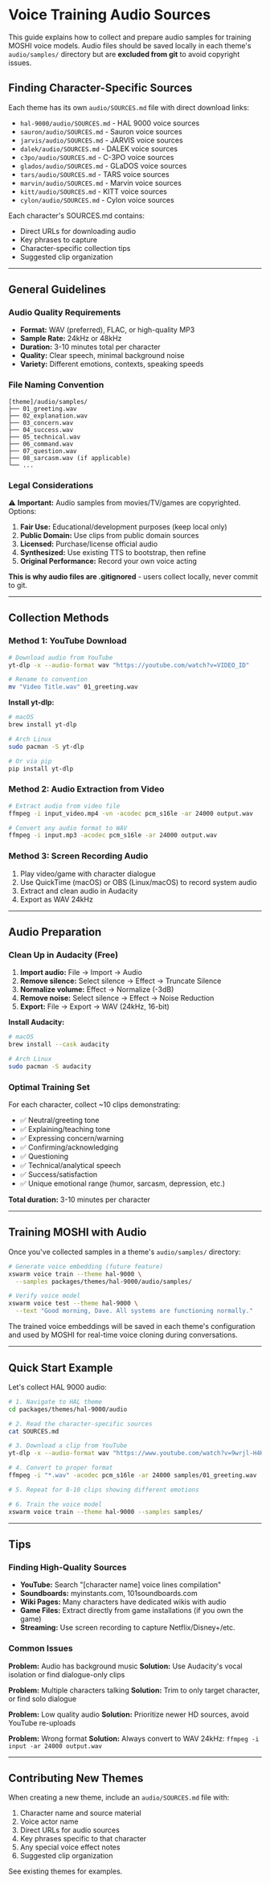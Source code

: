 # Voice Training Audio Sources

This guide explains how to collect and prepare audio samples for training MOSHI voice models. Audio files should be saved locally in each theme's `audio/samples/` directory but are **excluded from git** to avoid copyright issues.

## Finding Character-Specific Sources

Each theme has its own `audio/SOURCES.md` file with direct download links:

- `hal-9000/audio/SOURCES.md` - HAL 9000 voice sources
- `sauron/audio/SOURCES.md` - Sauron voice sources
- `jarvis/audio/SOURCES.md` - JARVIS voice sources
- `dalek/audio/SOURCES.md` - DALEK voice sources
- `c3po/audio/SOURCES.md` - C-3PO voice sources
- `glados/audio/SOURCES.md` - GLaDOS voice sources
- `tars/audio/SOURCES.md` - TARS voice sources
- `marvin/audio/SOURCES.md` - Marvin voice sources
- `kitt/audio/SOURCES.md` - KITT voice sources
- `cylon/audio/SOURCES.md` - Cylon voice sources

Each character's SOURCES.md contains:
- Direct URLs for downloading audio
- Key phrases to capture
- Character-specific collection tips
- Suggested clip organization

---

## General Guidelines

### Audio Quality Requirements

- **Format:** WAV (preferred), FLAC, or high-quality MP3
- **Sample Rate:** 24kHz or 48kHz
- **Duration:** 3-10 minutes total per character
- **Quality:** Clear speech, minimal background noise
- **Variety:** Different emotions, contexts, speaking speeds

### File Naming Convention

```
[theme]/audio/samples/
├── 01_greeting.wav
├── 02_explanation.wav
├── 03_concern.wav
├── 04_success.wav
├── 05_technical.wav
├── 06_command.wav
├── 07_question.wav
├── 08_sarcasm.wav (if applicable)
└── ...
```

### Legal Considerations

⚠️ **Important:** Audio samples from movies/TV/games are copyrighted. Options:

1. **Fair Use:** Educational/development purposes (keep local only)
2. **Public Domain:** Use clips from public domain sources
3. **Licensed:** Purchase/license official audio
4. **Synthesized:** Use existing TTS to bootstrap, then refine
5. **Original Performance:** Record your own voice acting

**This is why audio files are .gitignored** - users collect locally, never commit to git.

---

## Collection Methods

### Method 1: YouTube Download

```bash
# Download audio from YouTube
yt-dlp -x --audio-format wav "https://youtube.com/watch?v=VIDEO_ID"

# Rename to convention
mv "Video Title.wav" 01_greeting.wav
```

**Install yt-dlp:**
```bash
# macOS
brew install yt-dlp

# Arch Linux
sudo pacman -S yt-dlp

# Or via pip
pip install yt-dlp
```

### Method 2: Audio Extraction from Video

```bash
# Extract audio from video file
ffmpeg -i input_video.mp4 -vn -acodec pcm_s16le -ar 24000 output.wav

# Convert any audio format to WAV
ffmpeg -i input.mp3 -acodec pcm_s16le -ar 24000 output.wav
```

### Method 3: Screen Recording Audio

1. Play video/game with character dialogue
2. Use QuickTime (macOS) or OBS (Linux/macOS) to record system audio
3. Extract and clean audio in Audacity
4. Export as WAV 24kHz

---

## Audio Preparation

### Clean Up in Audacity (Free)

1. **Import audio:** File → Import → Audio
2. **Remove silence:** Select silence → Effect → Truncate Silence
3. **Normalize volume:** Effect → Normalize (-3dB)
4. **Remove noise:** Select silence → Effect → Noise Reduction
5. **Export:** File → Export → WAV (24kHz, 16-bit)

**Install Audacity:**
```bash
# macOS
brew install --cask audacity

# Arch Linux
sudo pacman -S audacity
```

### Optimal Training Set

For each character, collect ~10 clips demonstrating:

- ✅ Neutral/greeting tone
- ✅ Explaining/teaching tone
- ✅ Expressing concern/warning
- ✅ Confirming/acknowledging
- ✅ Questioning
- ✅ Technical/analytical speech
- ✅ Success/satisfaction
- ✅ Unique emotional range (humor, sarcasm, depression, etc.)

**Total duration:** 3-10 minutes per character

---

## Training MOSHI with Audio

Once you've collected samples in a theme's `audio/samples/` directory:

```bash
# Generate voice embedding (future feature)
xswarm voice train --theme hal-9000 \
  --samples packages/themes/hal-9000/audio/samples/

# Verify voice model
xswarm voice test --theme hal-9000 \
  --text "Good morning, Dave. All systems are functioning normally."
```

The trained voice embeddings will be saved in each theme's configuration and used by MOSHI for real-time voice cloning during conversations.

---

## Quick Start Example

Let's collect HAL 9000 audio:

```bash
# 1. Navigate to HAL theme
cd packages/themes/hal-9000/audio

# 2. Read the character-specific sources
cat SOURCES.md

# 3. Download a clip from YouTube
yt-dlp -x --audio-format wav "https://www.youtube.com/watch?v=9wrjl-H4Hs8"

# 4. Convert to proper format
ffmpeg -i "*.wav" -acodec pcm_s16le -ar 24000 samples/01_greeting.wav

# 5. Repeat for 8-10 clips showing different emotions

# 6. Train the voice model
xswarm voice train --theme hal-9000 --samples samples/
```

---

## Tips

### Finding High-Quality Sources

- **YouTube:** Search "[character name] voice lines compilation"
- **Soundboards:** myinstants.com, 101soundboards.com
- **Wiki Pages:** Many characters have dedicated wikis with audio
- **Game Files:** Extract directly from game installations (if you own the game)
- **Streaming:** Use screen recording to capture Netflix/Disney+/etc.

### Common Issues

**Problem:** Audio has background music
**Solution:** Use Audacity's vocal isolation or find dialogue-only clips

**Problem:** Multiple characters talking
**Solution:** Trim to only target character, or find solo dialogue

**Problem:** Low quality audio
**Solution:** Prioritize newer HD sources, avoid YouTube re-uploads

**Problem:** Wrong format
**Solution:** Always convert to WAV 24kHz: `ffmpeg -i input -ar 24000 output.wav`

---

## Contributing New Themes

When creating a new theme, include an `audio/SOURCES.md` file with:

1. Character name and source material
2. Voice actor name
3. Direct URLs for audio sources
4. Key phrases specific to that character
5. Any special voice effect notes
6. Suggested clip organization

See existing themes for examples.
